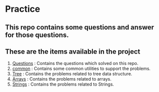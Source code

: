 # Practice
## This repo contains some questions and answer for those questions.

## These are the items available in the project
1. [Questions](Questions) : Contains the questions which solved on this repo.
2. [common](common) : Contains some common utilities to support the problems.
2. [Tree](Tree) : Contains the problems related to tree data structure.
3. [Arrays](Arrays) : Contains the problems related to arrays.
4. [Strings](Strings) : Contains the problems related to Strings.
